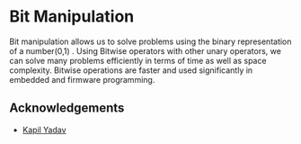 
# Bit Manipulation

Bit manipulation allows us to solve problems using the binary representation of a number(0,1) .
Using Bitwise operators with other unary operators, we can solve many problems efficiently in terms of time as well as space complexity.
Bitwise operations are faster and used significantly in embedded and firmware programming.


## Acknowledgements

 - [Kapil Yadav](https://www.linkedin.com/in/kapilyadav22/)
 
